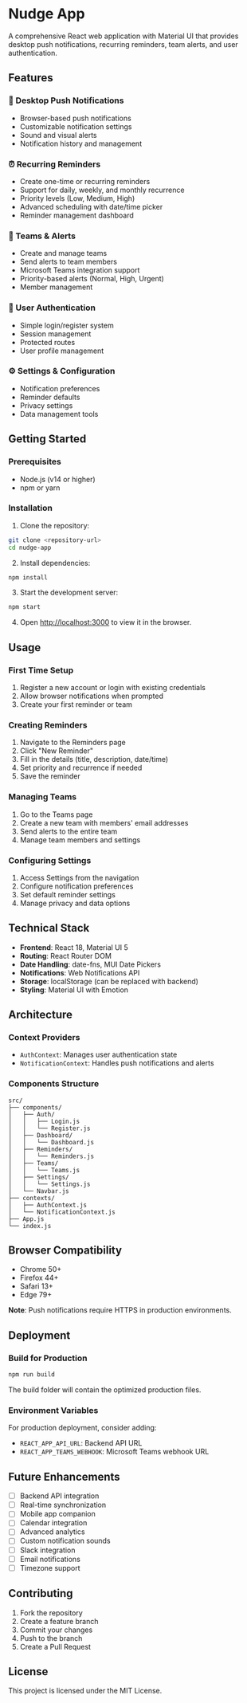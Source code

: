 # Nudge App

A comprehensive React web application with Material UI that provides desktop push notifications, recurring reminders, team alerts, and user authentication.

## Features

### 🔔 Desktop Push Notifications

- Browser-based push notifications
- Customizable notification settings
- Sound and visual alerts
- Notification history and management

### ⏰ Recurring Reminders

- Create one-time or recurring reminders
- Support for daily, weekly, and monthly recurrence
- Priority levels (Low, Medium, High)
- Advanced scheduling with date/time picker
- Reminder management dashboard

### 👥 Teams & Alerts

- Create and manage teams
- Send alerts to team members
- Microsoft Teams integration support
- Priority-based alerts (Normal, High, Urgent)
- Member management

### 🔐 User Authentication

- Simple login/register system
- Session management
- Protected routes
- User profile management

### ⚙️ Settings & Configuration

- Notification preferences
- Reminder defaults
- Privacy settings
- Data management tools

## Getting Started

### Prerequisites

- Node.js (v14 or higher)
- npm or yarn

### Installation

1. Clone the repository:

```bash
git clone <repository-url>
cd nudge-app
```

2. Install dependencies:

```bash
npm install
```

3. Start the development server:

```bash
npm start
```

4. Open [http://localhost:3000](http://localhost:3000) to view it in the browser.

## Usage

### First Time Setup

1. Register a new account or login with existing credentials
2. Allow browser notifications when prompted
3. Create your first reminder or team

### Creating Reminders

1. Navigate to the Reminders page
2. Click "New Reminder"
3. Fill in the details (title, description, date/time)
4. Set priority and recurrence if needed
5. Save the reminder

### Managing Teams

1. Go to the Teams page
2. Create a new team with members' email addresses
3. Send alerts to the entire team
4. Manage team members and settings

### Configuring Settings

1. Access Settings from the navigation
2. Configure notification preferences
3. Set default reminder settings
4. Manage privacy and data options

## Technical Stack

- **Frontend**: React 18, Material UI 5
- **Routing**: React Router DOM
- **Date Handling**: date-fns, MUI Date Pickers
- **Notifications**: Web Notifications API
- **Storage**: localStorage (can be replaced with backend)
- **Styling**: Material UI with Emotion

## Architecture

### Context Providers

- `AuthContext`: Manages user authentication state
- `NotificationContext`: Handles push notifications and alerts

### Components Structure

```
src/
├── components/
│   ├── Auth/
│   │   ├── Login.js
│   │   └── Register.js
│   ├── Dashboard/
│   │   └── Dashboard.js
│   ├── Reminders/
│   │   └── Reminders.js
│   ├── Teams/
│   │   └── Teams.js
│   ├── Settings/
│   │   └── Settings.js
│   └── Navbar.js
├── contexts/
│   ├── AuthContext.js
│   └── NotificationContext.js
├── App.js
└── index.js
```

## Browser Compatibility

- Chrome 50+
- Firefox 44+
- Safari 13+
- Edge 79+

**Note**: Push notifications require HTTPS in production environments.

## Deployment

### Build for Production

```bash
npm run build
```

The build folder will contain the optimized production files.

### Environment Variables

For production deployment, consider adding:

- `REACT_APP_API_URL`: Backend API URL
- `REACT_APP_TEAMS_WEBHOOK`: Microsoft Teams webhook URL

## Future Enhancements

- [ ] Backend API integration
- [ ] Real-time synchronization
- [ ] Mobile app companion
- [ ] Calendar integration
- [ ] Advanced analytics
- [ ] Custom notification sounds
- [ ] Slack integration
- [ ] Email notifications
- [ ] Timezone support

## Contributing

1. Fork the repository
2. Create a feature branch
3. Commit your changes
4. Push to the branch
5. Create a Pull Request

## License

This project is licensed under the MIT License.
